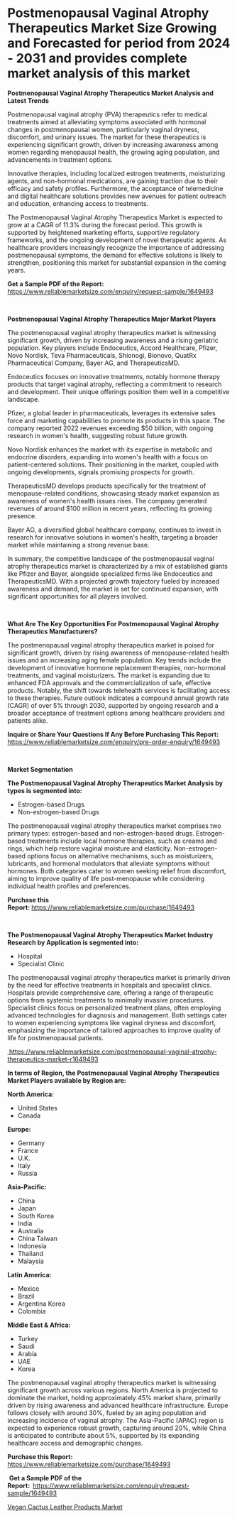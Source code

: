 <p><h1>Postmenopausal Vaginal Atrophy Therapeutics Market Size Growing and Forecasted for period from 2024 - 2031 and provides complete market analysis of this market</h1></p><p><strong>Postmenopausal Vaginal Atrophy Therapeutics Market Analysis and Latest Trends</strong></p>
<p><p>Postmenopausal vaginal atrophy (PVA) therapeutics refer to medical treatments aimed at alleviating symptoms associated with hormonal changes in postmenopausal women, particularly vaginal dryness, discomfort, and urinary issues. The market for these therapeutics is experiencing significant growth, driven by increasing awareness among women regarding menopausal health, the growing aging population, and advancements in treatment options. </p><p>Innovative therapies, including localized estrogen treatments, moisturizing agents, and non-hormonal medications, are gaining traction due to their efficacy and safety profiles. Furthermore, the acceptance of telemedicine and digital healthcare solutions provides new avenues for patient outreach and education, enhancing access to treatments. </p><p>The Postmenopausal Vaginal Atrophy Therapeutics Market is expected to grow at a CAGR of 11.3% during the forecast period. This growth is supported by heightened marketing efforts, supportive regulatory frameworks, and the ongoing development of novel therapeutic agents. As healthcare providers increasingly recognize the importance of addressing postmenopausal symptoms, the demand for effective solutions is likely to strengthen, positioning this market for substantial expansion in the coming years.</p></p>
<p><strong>Get a Sample PDF of the Report:&nbsp;</strong> <a href="https://www.reliablemarketsize.com/enquiry/request-sample/1649493?utm_campaign=1143&utm_medium=2&utm_source=Github&utm_content=ia&utm_term=29122024&utm_id=postmenopausal-vaginal-atrophy-therapeutics">https://www.reliablemarketsize.com/enquiry/request-sample/1649493</a></p>
<p>&nbsp;</p>
<p><strong>Postmenopausal Vaginal Atrophy Therapeutics Major Market Players</strong></p>
<p><p>The postmenopausal vaginal atrophy therapeutics market is witnessing significant growth, driven by increasing awareness and a rising geriatric population. Key players include Endoceutics, Accord Healthcare, Pfizer, Novo Nordisk, Teva Pharmaceuticals, Shionogi, Bionovo, QuatRx Pharmaceutical Company, Bayer AG, and TherapeuticsMD.</p><p>Endoceutics focuses on innovative treatments, notably hormone therapy products that target vaginal atrophy, reflecting a commitment to research and development. Their unique offerings position them well in a competitive landscape.</p><p>Pfizer, a global leader in pharmaceuticals, leverages its extensive sales force and marketing capabilities to promote its products in this space. The company reported 2022 revenues exceeding $50 billion, with ongoing research in women's health, suggesting robust future growth.</p><p>Novo Nordisk enhances the market with its expertise in metabolic and endocrine disorders, expanding into women's health with a focus on patient-centered solutions. Their positioning in the market, coupled with ongoing developments, signals promising prospects for growth.</p><p>TherapeuticsMD develops products specifically for the treatment of menopause-related conditions, showcasing steady market expansion as awareness of women's health issues rises. The company generated revenues of around $100 million in recent years, reflecting its growing presence.</p><p>Bayer AG, a diversified global healthcare company, continues to invest in research for innovative solutions in women's health, targeting a broader market while maintaining a strong revenue base.</p><p>In summary, the competitive landscape of the postmenopausal vaginal atrophy therapeutics market is characterized by a mix of established giants like Pfizer and Bayer, alongside specialized firms like Endoceutics and TherapeuticsMD. With a projected growth trajectory fueled by increased awareness and demand, the market is set for continued expansion, with significant opportunities for all players involved.</p></p>
<p>&nbsp;</p>
<p><strong>What Are The Key Opportunities For Postmenopausal Vaginal Atrophy Therapeutics Manufacturers?</strong></p>
<p><p>The postmenopausal vaginal atrophy therapeutics market is poised for significant growth, driven by rising awareness of menopause-related health issues and an increasing aging female population. Key trends include the development of innovative hormone replacement therapies, non-hormonal treatments, and vaginal moisturizers. The market is expanding due to enhanced FDA approvals and the commercialization of safe, effective products. Notably, the shift towards telehealth services is facilitating access to these therapies. Future outlook indicates a compound annual growth rate (CAGR) of over 5% through 2030, supported by ongoing research and a broader acceptance of treatment options among healthcare providers and patients alike.</p></p>
<p><strong>Inquire or Share Your Questions If Any Before Purchasing This Report:</strong> <a href="https://www.reliablemarketsize.com/enquiry/pre-order-enquiry/1649493?utm_campaign=1143&utm_medium=2&utm_source=Github&utm_content=ia&utm_term=29122024&utm_id=postmenopausal-vaginal-atrophy-therapeutics">https://www.reliablemarketsize.com/enquiry/pre-order-enquiry/1649493</a></p>
<p>&nbsp;</p>
<p><strong>Market Segmentation</strong></p>
<p><strong>The Postmenopausal Vaginal Atrophy Therapeutics Market Analysis by types is segmented into:</strong></p>
<p><ul><li>Estrogen-based Drugs</li><li>Non-estrogen-based Drugs</li></ul></p>
<p><p>The postmenopausal vaginal atrophy therapeutics market comprises two primary types: estrogen-based and non-estrogen-based drugs. Estrogen-based treatments include local hormone therapies, such as creams and rings, which help restore vaginal moisture and elasticity. Non-estrogen-based options focus on alternative mechanisms, such as moisturizers, lubricants, and hormonal modulators that alleviate symptoms without hormones. Both categories cater to women seeking relief from discomfort, aiming to improve quality of life post-menopause while considering individual health profiles and preferences.</p></p>
<p><strong>Purchase this Report:&nbsp;</strong><a href="https://www.reliablemarketsize.com/purchase/1649493?utm_campaign=1143&utm_medium=2&utm_source=Github&utm_content=ia&utm_term=29122024&utm_id=postmenopausal-vaginal-atrophy-therapeutics">https://www.reliablemarketsize.com/purchase/1649493</a></p>
<p>&nbsp;</p>
<p><strong>The Postmenopausal Vaginal Atrophy Therapeutics Market Industry Research by Application is segmented into:</strong></p>
<p><ul><li>Hospital</li><li>Specialist Clinic</li></ul></p>
<p><p>The postmenopausal vaginal atrophy therapeutics market is primarily driven by the need for effective treatments in hospitals and specialist clinics. Hospitals provide comprehensive care, offering a range of therapeutic options from systemic treatments to minimally invasive procedures. Specialist clinics focus on personalized treatment plans, often employing advanced technologies for diagnosis and management. Both settings cater to women experiencing symptoms like vaginal dryness and discomfort, emphasizing the importance of tailored approaches to improve quality of life for postmenopausal patients.</p></p>
<p><a href="https://www.reliablemarketsize.com/postmenopausal-vaginal-atrophy-therapeutics-market-r1649493?utm_campaign=1143&utm_medium=2&utm_source=Github&utm_content=ia&utm_term=29122024&utm_id=postmenopausal-vaginal-atrophy-therapeutics">&nbsp;https://www.reliablemarketsize.com/postmenopausal-vaginal-atrophy-therapeutics-market-r1649493</a></p>
<p><strong>In terms of Region, the Postmenopausal Vaginal Atrophy Therapeutics Market Players available by Region are:</strong></p>
<p>
    <p> <strong> North America: </strong>
        <ul>
            <li>United States</li>
            <li>Canada</li>
        </ul>
        </p> 
    <p> <strong> Europe: </strong>
        <ul>
            <li>Germany</li>
            <li>France</li>
            <li>U.K.</li>
            <li>Italy</li>
            <li>Russia</li>
        </ul>
        </p> 
    <p> <strong> Asia-Pacific: </strong>
        <ul>
            <li>China</li>
            <li>Japan</li>
            <li>South Korea</li>
            <li>India</li>
            <li>Australia</li>
            <li>China Taiwan</li>
            <li>Indonesia</li>
            <li>Thailand</li>
            <li>Malaysia</li>
        </ul>
        </p> 
    <p> <strong> Latin America: </strong>
        <ul>
            <li>Mexico</li>
            <li>Brazil</li>
            <li>Argentina Korea</li>
            <li>Colombia</li>
        </ul>
        </p> 
    <p> <strong> Middle East & Africa: </strong>
        <ul>
            <li>Turkey</li>
            <li>Saudi</li>
            <li>Arabia</li>
            <li>UAE</li>
            <li>Korea</li>
        </ul>
    </p>
    </p>
<p><p>The postmenopausal vaginal atrophy therapeutics market is witnessing significant growth across various regions. North America is projected to dominate the market, holding approximately 45% market share, primarily driven by rising awareness and advanced healthcare infrastructure. Europe follows closely with around 30%, fueled by an aging population and increasing incidence of vaginal atrophy. The Asia-Pacific (APAC) region is expected to experience robust growth, capturing around 20%, while China is anticipated to contribute about 5%, supported by its expanding healthcare access and demographic changes.</p></p>
<p><strong>Purchase this Report: </strong><a href="https://www.reliablemarketsize.com/purchase/1649493?utm_campaign=1143&utm_medium=2&utm_source=Github&utm_content=ia&utm_term=29122024&utm_id=postmenopausal-vaginal-atrophy-therapeutics">https://www.reliablemarketsize.com/purchase/1649493</a></p>
<p>&nbsp;<strong>Get a Sample PDF of the Report:&nbsp;&nbsp;</strong><a href="https://www.reliablemarketsize.com/enquiry/request-sample/1649493?utm_campaign=1143&utm_medium=2&utm_source=Github&utm_content=ia&utm_term=29122024&utm_id=postmenopausal-vaginal-atrophy-therapeutics">https://www.reliablemarketsize.com/enquiry/request-sample/1649493</a></p>
<p><strong></strong></p>
<p><p><a href="https://github.com/castoriffic/Market-Research-Report-List-5/blob/main/vegan-cactus-leather-products-market.md?utm_campaign=1143&utm_medium=2&utm_source=Github&utm_content=ia&utm_term=29122024&utm_id=postmenopausal-vaginal-atrophy-therapeutics">Vegan Cactus Leather Products Market</a></p></p>